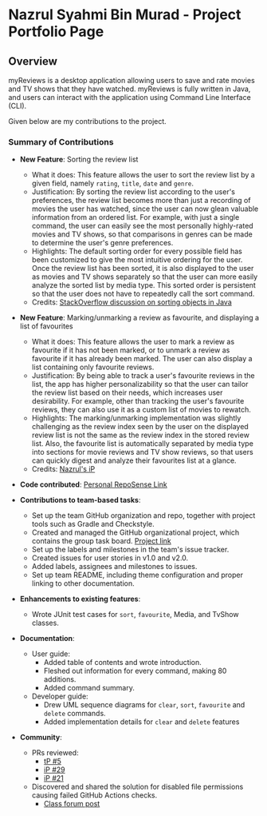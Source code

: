 # Nazrul Syahmi Bin Murad - Project Portfolio Page

## Overview
myReviews is a desktop application allowing users to save and rate movies and TV shows that they
have watched. myReviews is fully written in Java, and users can interact with the application using
Command Line Interface (CLI).

Given below are my contributions to the project.

### Summary of Contributions
* **New Feature**: Sorting the review list
  * What it does: This feature allows the user to sort the review list by a given field, namely `rating`, `title`, 
`date` and `genre`.
  * Justification: By sorting the review list according to the user's preferences, the review list becomes more than 
just a recording of movies the user has watched, since the user can now glean valuable information from an ordered list. 
For example, with just a single command, the user can easily see the most personally highly-rated movies and TV shows, 
so that comparisons in genres can be made to determine the user's genre preferences.
  * Highlights: The default sorting order for every possible field has been customized to give the most intuitive
ordering for the user. Once the review list has been sorted, it is also displayed to the user as movies and TV shows 
separately so that the user can more easily analyze the sorted list by media type. This sorted order is persistent so 
that the user does not have to repeatedly call the sort command.
  * Credits: [StackOverflow discussion on sorting objects in Java](https://stackoverflow.com/questions/2784514/sort-arraylist-of-custom-objects-by-property)

* **New Feature**: Marking/unmarking a review as favourite, and displaying a list of favourites
    * What it does: This feature allows the user to mark a review as favourite if it has not been marked, or to unmark a 
review as favourite if it has already been marked. The user can also display a list containing only favourite reviews.
    * Justification: By being able to track a user's favourite reviews in the list, the app has higher personalizability 
so that the user can tailor the review list based on their needs, which increases user desirability. For example, other 
than tracking the user's favourite reviews, they can also use it as a custom list of movies to rewatch.
    * Highlights: The marking/unmarking implementation was slightly challenging as the review index seen by the user on 
the displayed review list is not the same as the review index in the stored review list. Also, the favourite list is 
automatically separated by media type into sections for movie reviews and TV show reviews, so that users can quickly 
digest and analyze their favourites list at a glance.
    * Credits: [Nazrul's iP](https://github.com/nazrul0/ip)

* **Code contributed**: [Personal RepoSense Link](https://nus-cs2113-ay2223s1.github.io/tp-dashboard/?search=t18&sort=groupTitle&sortWithin=title&timeframe=commit&mergegroup=&groupSelect=groupByRepos&breakdown=true&checkedFileTypes=docs~functional-code~test-code~other&since=2022-09-16&tabOpen=true&tabType=authorship&tabAuthor=naz019&tabRepo=AY2223S1-CS2113-T18-1b%2Ftp%5Bmaster%5D&authorshipIsMergeGroup=false&authorshipFileTypes=docs~functional-code~test-code~other&authorshipIsBinaryFileTypeChecked=false&authorshipIsIgnoredFilesChecked=false)

* **Contributions to team-based tasks**:
  * Set up the team GitHub organization and repo, together with project tools such as Gradle and Checkstyle.
  * Created and managed the GitHub organizational project, which contains the group task board. [Project link](https://github.com/orgs/AY2223S1-CS2113-T18-1b/projects/1)
  * Set up the labels and milestones in the team's issue tracker.
  * Created issues for user stories in v1.0 and v2.0.
  * Added labels, assignees and milestones to issues.
  * Set up team README, including theme configuration and proper linking to other documentation.

* **Enhancements to existing features**:
  * Wrote JUnit test cases for `sort`, `favourite`, Media, and TvShow classes.

* **Documentation**:
  * User guide:
    * Added table of contents and wrote introduction.
    * Fleshed out information for every command, making 80 additions.
    * Added command summary.
  * Developer guide:
    * Drew UML sequence diagrams for `clear`, `sort`, `favourite` and `delete` commands.
    * Added implementation details for `clear` and `delete` features

* **Community**:
  * PRs reviewed:
    * [tP #5](https://github.com/nus-cs2113-AY2223S1/tp/pull/5)
    * [iP #29](https://github.com/nus-cs2113-AY2223S1/ip/pull/29)
    * [iP #21](https://github.com/nus-cs2113-AY2223S1/ip/pull/21)
  * Discovered and shared the solution for disabled file permissions causing failed GitHub Actions checks.
    * [Class forum post](https://github.com/nus-cs2113-AY2223S1/forum/issues/16)
